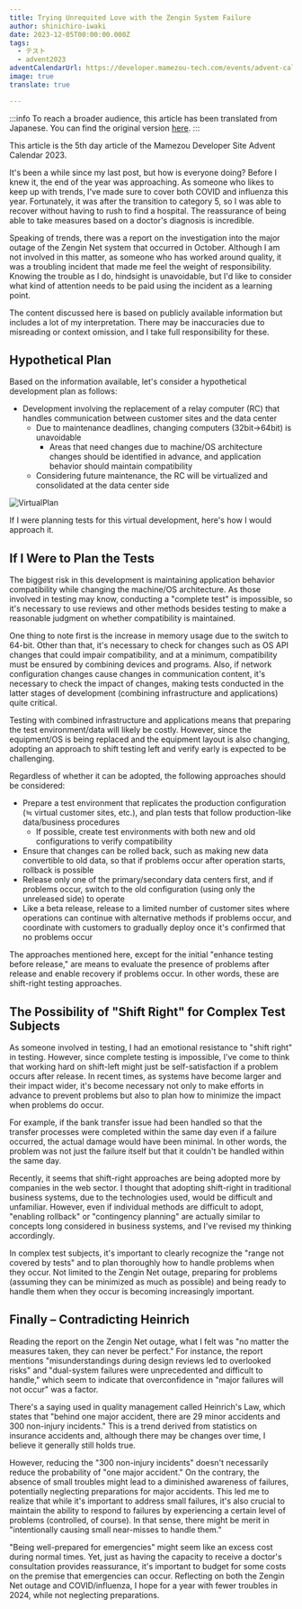 ```yaml
---
title: Trying Unrequited Love with the Zengin System Failure
author: shinichiro-iwaki
date: 2023-12-05T00:00:00.000Z
tags:
  - テスト
  - advent2023
adventCalendarUrl: https://developer.mamezou-tech.com/events/advent-calendar/2023/
image: true
translate: true

---
```


:::info
To reach a broader audience, this article has been translated from Japanese.
You can find the original version [here](https://developer.mamezou-tech.com/blogs/2023/12/05/testing-shift-right/).
:::


This article is the 5th day article of the Mamezou Developer Site Advent Calendar 2023.

It's been a while since my last post, but how is everyone doing? Before I knew it, the end of the year was approaching. As someone who likes to keep up with trends, I've made sure to cover both COVID and influenza this year. Fortunately, it was after the transition to category 5, so I was able to recover without having to rush to find a hospital. The reassurance of being able to take measures based on a doctor's diagnosis is incredible.

Speaking of trends, there was a report on the investigation into the major outage of the Zengin Net system that occurred in October. Although I am not involved in this matter, as someone who has worked around quality, it was a troubling incident that made me feel the weight of responsibility. Knowing the trouble as I do, hindsight is unavoidable, but I'd like to consider what kind of attention needs to be paid using the incident as a learning point.

The content discussed here is based on publicly available information but includes a lot of my interpretation. There may be inaccuracies due to misreading or context omission, and I take full responsibility for these.

## Hypothetical Plan
Based on the information available, let's consider a hypothetical development plan as follows:
- Development involving the replacement of a relay computer (RC) that handles communication between customer sites and the data center
  - Due to maintenance deadlines, changing computers (32bit->64bit) is unavoidable
    - Areas that need changes due to machine/OS architecture changes should be identified in advance, and application behavior should maintain compatibility
  - Considering future maintenance, the RC will be virtualized and consolidated at the data center side

![VirtualPlan](/img/blogs/2023/1205_virtual-development.drawio.png)

If I were planning tests for this virtual development, here's how I would approach it.

## If I Were to Plan the Tests
The biggest risk in this development is maintaining application behavior compatibility while changing the machine/OS architecture. As those involved in testing may know, conducting a "complete test" is impossible, so it's necessary to use reviews and other methods besides testing to make a reasonable judgment on whether compatibility is maintained.

One thing to note first is the increase in memory usage due to the switch to 64-bit. Other than that, it's necessary to check for changes such as OS API changes that could impair compatibility, and at a minimum, compatibility must be ensured by combining devices and programs. Also, if network configuration changes cause changes in communication content, it's necessary to check the impact of changes, making tests conducted in the latter stages of development (combining infrastructure and applications) quite critical.

Testing with combined infrastructure and applications means that preparing the test environment/data will likely be costly. However, since the equipment/OS is being replaced and the equipment layout is also changing, adopting an approach to shift testing left and verify early is expected to be challenging.

Regardless of whether it can be adopted, the following approaches should be considered:
- Prepare a test environment that replicates the production configuration (≒ virtual customer sites, etc.), and plan tests that follow production-like data/business procedures
  - If possible, create test environments with both new and old configurations to verify compatibility
- Ensure that changes can be rolled back, such as making new data convertible to old data, so that if problems occur after operation starts, rollback is possible
- Release only one of the primary/secondary data centers first, and if problems occur, switch to the old configuration (using only the unreleased side) to operate
- Like a beta release, release to a limited number of customer sites where operations can continue with alternative methods if problems occur, and coordinate with customers to gradually deploy once it's confirmed that no problems occur

The approaches mentioned here, except for the initial "enhance testing before release," are means to evaluate the presence of problems after release and enable recovery if problems occur. In other words, these are shift-right testing approaches.

## The Possibility of "Shift Right" for Complex Test Subjects
As someone involved in testing, I had an emotional resistance to "shift right" in testing. However, since complete testing is impossible, I've come to think that working hard on shift-left might just be self-satisfaction if a problem occurs after release. In recent times, as systems have become larger and their impact wider, it's become necessary not only to make efforts in advance to prevent problems but also to plan how to minimize the impact when problems do occur.

For example, if the bank transfer issue had been handled so that the transfer processes were completed within the same day even if a failure occurred, the actual damage would have been minimal. In other words, the problem was not just the failure itself but that it couldn't be handled within the same day.

Recently, it seems that shift-right approaches are being adopted more by companies in the web sector. I thought that adopting shift-right in traditional business systems, due to the technologies used, would be difficult and unfamiliar. However, even if individual methods are difficult to adopt, "enabling rollback" or "contingency planning" are actually similar to concepts long considered in business systems, and I've revised my thinking accordingly.

In complex test subjects, it's important to clearly recognize the "range not covered by tests" and to plan thoroughly how to handle problems when they occur. Not limited to the Zengin Net outage, preparing for problems (assuming they can be minimized as much as possible) and being ready to handle them when they occur is becoming increasingly important.

## Finally – Contradicting Heinrich
Reading the report on the Zengin Net outage, what I felt was "no matter the measures taken, they can never be perfect." For instance, the report mentions "misunderstandings during design reviews led to overlooked risks" and "dual-system failures were unprecedented and difficult to handle," which seem to indicate that overconfidence in "major failures will not occur" was a factor.

There's a saying used in quality management called Heinrich's Law, which states that "behind one major accident, there are 29 minor accidents and 300 non-injury incidents." This is a trend derived from statistics on insurance accidents and, although there may be changes over time, I believe it generally still holds true.

However, reducing the "300 non-injury incidents" doesn't necessarily reduce the probability of "one major accident." On the contrary, the absence of small troubles might lead to a diminished awareness of failures, potentially neglecting preparations for major accidents. This led me to realize that while it's important to address small failures, it's also crucial to maintain the ability to respond to failures by experiencing a certain level of problems (controlled, of course). In that sense, there might be merit in "intentionally causing small near-misses to handle them."

"Being well-prepared for emergencies" might seem like an excess cost during normal times. Yet, just as having the capacity to receive a doctor's consultation provides reassurance, it's important to budget for some costs on the premise that emergencies can occur. Reflecting on both the Zengin Net outage and COVID/influenza, I hope for a year with fewer troubles in 2024, while not neglecting preparations.
